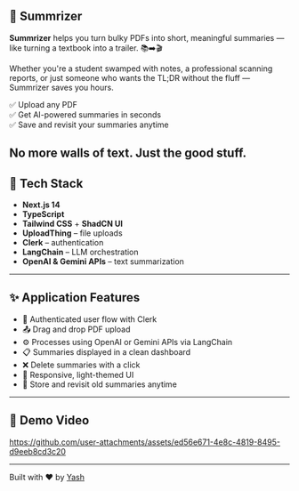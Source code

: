 ## 📄 Summrizer

**Summrizer** helps you turn bulky PDFs into short, meaningful summaries — like turning a textbook into a trailer. 📚➡️🎬

Whether you're a student swamped with notes, a professional scanning reports, or just someone who wants the TL;DR without the fluff — Summrizer saves you hours.

✅ Upload any PDF  
✅ Get AI-powered summaries in seconds  
✅ Save and revisit your summaries anytime  

No more walls of text. Just the good stuff.
---

## 🧠 Tech Stack

- **Next.js 14**
- **TypeScript**
- **Tailwind CSS** + **ShadCN UI**
- **UploadThing** – file uploads
- **Clerk** – authentication
- **LangChain** – LLM orchestration
- **OpenAI & Gemini APIs** – text summarization

---

## ✨ Application Features

- 🔐 Authenticated user flow with Clerk
- 📤 Drag and drop PDF upload
- ⚙️ Processes using OpenAI or Gemini APIs via LangChain
- 📋 Summaries displayed in a clean dashboard
- ❌ Delete summaries with a click
- 🎨 Responsive, light-themed UI
- 💾 Store and revisit old summaries anytime

---

## 🎥 Demo Video
https://github.com/user-attachments/assets/ed56e671-4e8c-4819-8495-d9eeb8cd3c20

---

Built with ❤️ by [Yash](https://yashkharche.tech)
